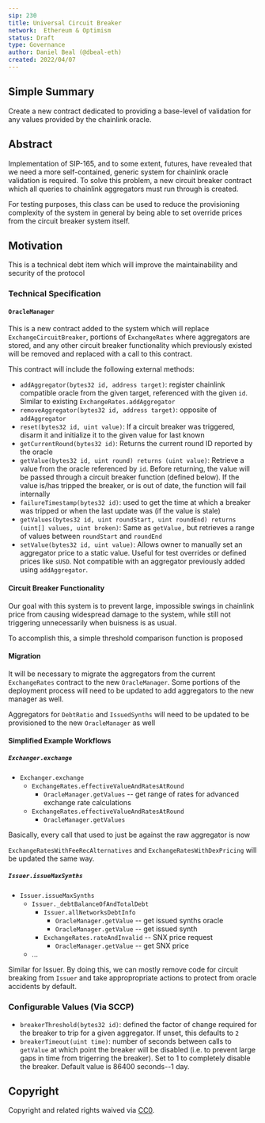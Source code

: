 ```yaml
---
sip: 230
title: Universal Circuit Breaker
network:  Ethereum & Optimism 
status: Draft
type: Governance
author: Daniel Beal (@dbeal-eth)
created: 2022/04/07
---
```


## Simple Summary

<!--"If you can't explain it simply, you don't understand it well enough." Simply describe the outcome the proposed changes intends to achieve. This should be non-technical and accessible to a casual community member.-->

Create a new contract dedicated to providing a base-level of validation for any values provided by the chainlink oracle.

## Abstract

<!--A short (~200 word) description of the proposed change, the abstract should clearly describe the proposed change. This is what *will* be done if the SIP is implemented, not *why* it should be done or *how* it will be done. If the SIP proposes deploying a new contract, write, "We propose to deploy a new contract that will do x".-->

Implementation of SIP-165, and to some extent, futures, have revealed that we need a more self-contained, generic system for chainlink oracle validation is required. To solve this problem,
a new circuit breaker contract which all queries to chainlink aggregators must run through is created.

For testing purposes, this class can be used to reduce the provisioning complexity of the system in general by being able to set override prices from the
circuit breaker system itself.

## Motivation

<!--This is where you explain the reasoning behind how you propose to solve the problem. Why did you propose to implement the change in this way, what were the considerations and trade-offs? The rationale fleshes out what motivated the design and why particular design decisions were made. It should describe alternate designs that were considered and related work. The rationale may also provide evidence of consensus within the community, and should discuss important objections or concerns raised during discussion.-->

This is a technical debt item which will improve the maintainability and security of the protocol

### Technical Specification

#### `OracleManager`

This is a new contract added to the system which will replace `ExchangeCircuitBreaker`, portions of `ExchangeRates` where aggregators are stored,
and any other circuit breaker functionality which previously existed will be removed and replaced with a call to this contract.

This contract will include the following external methods:

* `addAggregator(bytes32 id, address target)`: register chainlink compatible oracle from the given target, referenced with the given `id`. Similar to existing `ExchangeRates.addAggregator`
* `removeAggregator(bytes32 id, address target)`: opposite of `addAggregator`
* `reset(bytes32 id, uint value)`: If a circuit breaker was triggered, disarm it and initialize it to the given value for last known
* `getCurrentRound(bytes32 id)`: Returns the current round ID reported by the oracle
* `getValue(bytes32 id, uint round) returns (uint value)`: Retrieve a value from the oracle referenced by `id`. Before returning, the value will be passed through a circuit breaker function (defined below). If the value is/has tripped the breaker, or is out of date, the function will fail internally
* `failureTimestamp(bytes32 id)`: used to get the time at which a breaker was tripped or when the last update was (if the value is stale)
* `getValues(bytes32 id, uint roundStart, uint roundEnd) returns (uint[] values, uint broken)`: Same as `getValue,` but retrieves a range of values between `roundStart` and `roundEnd`
* `setValue(bytes32 id, uint value)`: Allows owner to manually set an aggregator price to a static value. Useful for test overrides or defined prices like `sUSD`. Not compatible with an aggregator previously added using `addAggregator`.

#### Circuit Breaker Functionality

Our goal with this system is to prevent large, impossible swings in chainlink price from causing widespread damage to the system, while still not triggering
unnecessarily when buisness is as usual.

To accomplish this, a simple threshold comparison function is proposed

#### Migration

It will be necessary to migrate the aggregators from the current `ExchangeRates` contract to the new `OracleManager`. Some portions of the deployment
process will need to be updated to add aggregators to the new manager as well.

Aggregators for `DebtRatio` and `IssuedSynths` will need to be updated to be provisioned to the new `OracleManager` as well

#### Simplified Example Workflows

##### `Exchanger.exchange`

* `Exchanger.exchange`
  * `ExchangeRates.effectiveValueAndRatesAtRound`
    * `OracleManager.getValues` -- get range of rates for advanced exchange rate calculations
  * `ExchangeRates.effectiveValueAndRatesAtRound`
    * `OracleManager.getValues`

Basically, every call that used to just be against the raw aggregator is now

`ExchangeRatesWithFeeRecAlternatives` and `ExchangeRatesWithDexPricing` will be updated the same way.

##### `Issuer.issueMaxSynths`

* `Issuer.issueMaxSynths`
  * `Issuer._debtBalanceOfAndTotalDebt`
    * `Issuer.allNetworksDebtInfo`
      * `OracleManager.getValue` -- get issued synths oracle
      * `OracleManager.getValue` -- get issued synth
    * `ExchangeRates.rateAndInvalid` -- SNX price request
      * `OracleManager.getValue` -- get SNX price
  * ...

Similar for Issuer. By doing this, we can mostly remove code for circuit breaking from `Issuer` and take appropropriate actions to protect from oracle accidents by default.

### Configurable Values (Via SCCP)

* `breakerThreshold(bytes32 id)`: defined the factor of change required for the breaker to trip for a given aggregator. If unset, this defaults to `2`
* `breakerTimeout(uint time)`: number of seconds between calls to `getValue` at which point the breaker will be disabled (i.e. to prevent large gaps in time from trigerring the breaker). Set to 1 to completely disable the breaker. Default value is 86400 seconds--1 day.

## Copyright

Copyright and related rights waived via [CC0](https://creativecommons.org/publicdomain/zero/1.0/).
